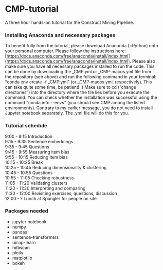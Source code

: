 # CMP-tutorial
A three hour hands-on tutorial for the Construct Mining Pipeline.

### Installing Anaconda and necessary packages
To benefit fully from the tutorial, please download Anaconda (=Python) onto your personal computer. Please follow the instructions here: [https://docs.anaconda.com/free/anaconda/install/index.html](https://docs.anaconda.com/free/anaconda/install/index.html). Please also make sure you have all necessary packages installed to run the code. This can be done by downloading the _CMP.yml or _CMP-macos.yml file from the repository (see above) and run the following command in your terminal: "conda env create -f _CMP.yml" (or _CMP-macos.yml, respectively). This can take quite some time, be patient! :) Make sure to cd (“change directories”) into the directory where the file lies before you execute the command. You can check whether the installation was successful using the command "conda info --envs" (you should see CMP among the listed environments). Contrary to my earlier message, you do not need to install Jupyter notebook separately. The .yml file will do this for you.

### Tutorial schedule
9:00 - 9:15 Introduction\
9:15 - 9:35 Sentence embeddings\
9:35 - 9:45 Questions\
9:45 - 9:55 Measuring item bias\
9:55 - 10:15 Reducing item bias\
10:15 - 10:25 Break\
10:25 - 10:45 Reducing dimensionality & clustering\
10:45 - 10:55 Questions\
10:55 - 11:05 Checking robustness\
11:05 - 11:20 Validating clusters\
11:20 - 11:30 Interpreting and comparing\
11:30 - 12:00 Revisiting exercises, questions, discussion\
12:00 - ? Lunch at Spangler for people on site

### Packages needed
- jupyter notebook
- numpy
- pandas
- sentence-transformers
- umap-learn
- hdbscan
- plotly
- matplotlib
- bokeh
